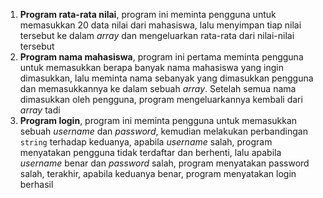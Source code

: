 1. **Program rata-rata nilai**, program ini meminta pengguna untuk memasukkan
   20 data nilai dari mahasiswa, lalu menyimpan tiap nilai tersebut ke dalam
   _array_ dan mengeluarkan rata-rata dari nilai-nilai tersebut
2. **Program nama mahasiswa**, program ini pertama meminta pengguna untuk
   memasukkan berapa banyak nama mahasiswa yang ingin dimasukkan, lalu meminta
   nama sebanyak yang dimasukkan pengguna dan memasukkannya ke dalam sebuah
   _array_. Setelah semua nama dimasukkan oleh pengguna, program
   mengeluarkannya kembali dari _array_ tadi
3. **Program login**, program ini meminta pengguna untuk memasukkan sebuah
   _username_ dan _password_, kemudian melakukan perbandingan `string` terhadap
   keduanya, apabila _username_ salah, program menyatakan pengguna tidak
   terdaftar dan berhenti, lalu apabila _username_ benar dan _password_ salah,
   program menyatakan password salah, terakhir, apabila keduanya benar, program
   menyatakan login berhasil
